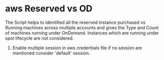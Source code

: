 # aws Reserved vs OD

The Script helps to identified all the reserved instance purchased vs Running machines across multiple accounts
and gives the Type and Count of machines running under OnDemand. Instances which are running under spot lifecycle are
not considered.

1. Enable multiple session in aws credentials file if no session are mentioned consider 'default' session.
